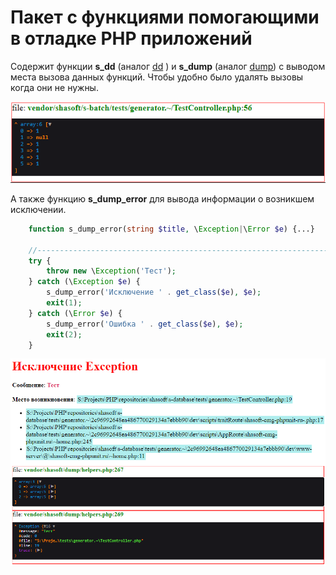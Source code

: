 # Пакет с функциями помогающими в отладке PHP приложений

Содержит функции **s_dd** (аналог [dd](https://laravel.com/docs/master/helpers#method-dd) ) и **s_dump** (аналог [dump](https://laravel.com/docs/master/helpers#method-dump)) с выводом места вызова данных функций. Чтобы удобно было удалять вызовы когда они не нужны.

![](docs/dump.png)

А также функцию **s_dump_error** для вывода информации о возникшем исключении.
```php
    function s_dump_error(string $title, \Exception|\Error $e) {...}

    //--------------------------------------------------------------------------------
    try {
        throw new \Exception('Тест');
    } catch (\Exception $e) {
        s_dump_error('Исключение ' . get_class($e), $e);
        exit(1);
    } catch (\Error $e) {
        s_dump_error('Ошибка ' . get_class($e), $e);
        exit(2);
    }
```

![](docs/exception.png)